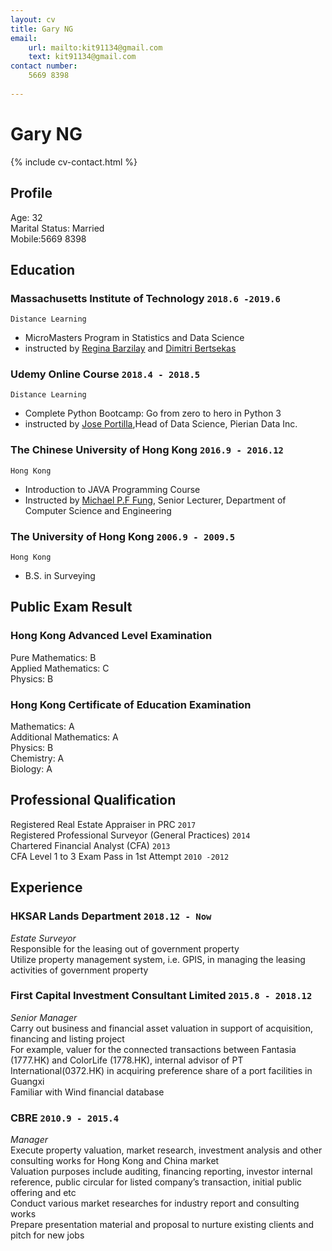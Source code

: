 ```yaml
---
layout: cv
title: Gary NG
email: 
    url: mailto:kit91134@gmail.com
    text: kit91134@gmail.com
contact number:
    5669 8398
    
---
```

# Gary __NG__

<!--
include contact information from the front matter
Supported arguments:
    - homepage: url, text
    - phone
    - email
-->
{% include cv-contact.html %}
## Profile
Age: 32<br>
Marital Status: Married<br>
Mobile:5669 8398<br>

## Education

### __Massachusetts Institute of Technology__ `2018.6 -2019.6`
```
Distance Learning
```
- MicroMasters Program in Statistics and Data Science
- instructed by [Regina Barzilay](http://people.csail.mit.edu/regina/) and [Dimitri Bertsekas](http://www.mit.edu/~dimitrib/home.html)

### __Udemy Online Course__ `2018.4 - 2018.5`
```
Distance Learning
```
- Complete Python Bootcamp: Go from zero to hero in Python 3
- instructed by [Jose Portilla](https://www.udemy.com/user/joseportilla/),Head of Data Science, Pierian Data Inc. 

### __The Chinese University of Hong Kong__ `2016.9 - 2016.12`
```
Hong Kong
```
- Introduction to JAVA Programming Course
- Instructed by [Michael P.F Fung](http://www.cse.cuhk.edu.hk/~pffung/), Senior Lecturer, Department of Computer Science and Engineering

### __The University of Hong Kong__ `2006.9 - 2009.5`
```
Hong Kong
```
- B.S. in Surveying

## Public Exam Result
### __Hong Kong Advanced Level Examination__
Pure Mathematics: B<br>
Applied Mathematics: C<br>
Physics: B<br>

### __Hong Kong Certificate of Education Examination__
Mathematics: A<br>
Additional Mathematics: A<br>
Physics: B<br>
Chemistry: A<br>
Biology: A<br>

## Professional Qualification

Registered Real Estate Appraiser in PRC `2017` <br>
Registered Professional Surveyor (General Practices) `2014` <br>
Chartered Financial Analyst (CFA) `2013` <br>
CFA Level 1 to 3 Exam Pass in 1st Attempt `2010 -2012` <br>
## Experience

### __HKSAR Lands Department__  `2018.12 - Now`
_Estate Surveyor_<br>
Responsible for the leasing out of government property<br>
Utilize property management system, i.e. GPIS, in managing the leasing activities of government property<br>


### __First Capital Investment Consultant Limited__ `2015.8 - 2018.12`
_Senior Manager_<br>
Carry out business and financial asset valuation in support of acquisition, financing and listing project<br>
For example, valuer for the connected transactions between Fantasia (1777.HK) and ColorLife (1778.HK), internal advisor of PT International(0372.HK) in acquiring preference share of a port facilities in Guangxi<br>
Familiar with Wind financial database<br>


### __CBRE__ `2010.9 - 2015.4`
_Manager_<br>
Execute property valuation, market research, investment analysis and other consulting works for Hong Kong and China market <br>
Valuation purposes include auditing, financing reporting, investor internal reference, public circular for listed company’s transaction, initial public offering and etc<br>
Conduct various market researches for industry report and consulting works<br>
Prepare presentation material and proposal to nurture existing clients and pitch for new jobs<br>




<!-- ### Footer

Last updated: July 2019 -->
